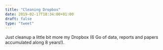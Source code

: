 ```yaml
---
title: "Cleaning Dropbox"
date: 2019-02-17T18:34:00+01:00
draft: false
type: "tweet"
---
```


Just cleanup a little bit more my Dropbox (6 Go of data, reports and papers
accumulated along 8 years!).
